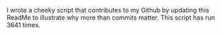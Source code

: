 I wrote a cheeky script that contributes to my Github by updating this ReadMe to illustrate why more than commits matter. This script has run 3641 times.